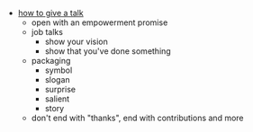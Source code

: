 - [how to give a talk](https://www.youtube.com/watch?v=Unzc731iCUY)
  - open with an empowerment promise
  - job talks
    - show your vision
    - show that you've done something
  - packaging
    - symbol
    - slogan
    - surprise
    - salient
    - story
  - don't end with "thanks", end with contributions and more